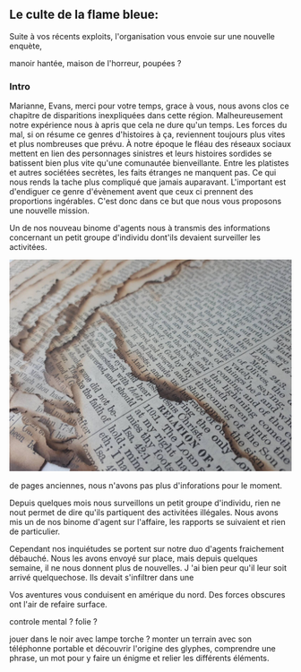 ## Le culte de la flame bleue:

Suite à vos récents exploits, l'organisation vous envoie sur une nouvelle enquète,

<!-- maison hantée et fantomes en tout genre.
De nombreuses choses paraissent troubler le calme de cette petite ville portuaire isolée. -->
<!--
les Cultistes voûant aux flames bleues toutes leur dévotion les choses vont se révéler plus intenses et périlleusese que lors de vos précédents missions. -->

manoir hantée, maison de l'horreur, poupées ?

### Intro

Marianne, Evans, merci pour votre temps, grace à vous, nous avons clos ce chapitre de disparitions inexpliquées dans cette région.
Malheureusement notre expérience nous à apris que cela ne dure qu'un temps. Les forces du mal, si on résume ce genres d'histoires à ça, reviennent toujours plus vites et plus nombreuses que prévu.
À notre époque le fléau des réseaux sociaux mettent en lien des personnages sinistres et leurs histoires sordides se batissent bien plus vite qu'une comunautée bienveillante. Entre les platistes et autres sociétées secrètes, les faits étranges ne manquent pas. Ce qui nous rends la tache plus compliqué que jamais auparavant.
L'important est d'endiguer ce genre d'évènement avent que ceux ci prennent des proportions ingérables.
C'est donc dans ce but que nous vous proposons une nouvelle mission.

Un de nos nouveau binome d'agents nous à transmis des informations concernant un petit groupe d'individu dont'ils devaient surveiller les activitées.

![photo pages anciennes](/assets/images3/il_1588xN.3170251483_t6gm.jpg)

de pages anciennes, nous n'avons pas plus d'inforations pour le moment.

<!-- peux nous nous inquiètons suite à de nouvelles signalement. Mais des énergies obscures nous ont étés détectés et  -->

Depuis quelques mois nous surveillons un petit groupe d'individu, rien ne nout permet de dire qu'ils partiquent des activitées illégales.
Nous avons mis un de nos binome d'agent sur l'affaire, les rapports se suivaient et rien de particulier.

Cependant nos inquiétudes se portent sur notre duo d'agents fraichement débauché. Nous les avons envoyé sur place, mais depuis quelques semaine, il ne nous donnent plus de nouvelles. J 'ai bien peur qu'il leur soit arrivé quelquechose.
Ils devait s'infiltrer dans une

Vos aventures vous conduisent en amérique du nord.
Des forces obscures ont l'air de refaire surface.

controle mental ?
folie ?

jouer dans le noir avec lampe torche ? monter un terrain avec son téléphonne portable et découvrir l'origine des glyphes, comprendre une phrase, un mot pour y faire un énigme et relier les différents éléments.

